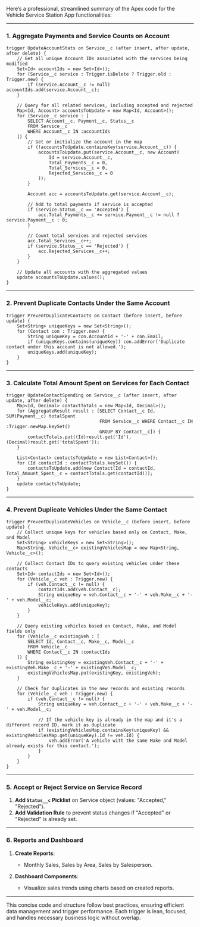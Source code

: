 Here’s a professional, streamlined summary of the Apex code for the Vehicle Service Station App functionalities:

---

### 1. **Aggregate Payments and Service Counts on Account**

```apex
trigger UpdateAccountStats on Service__c (after insert, after update, after delete) {
    // Get all unique Account IDs associated with the services being modified
    Set<Id> accountIds = new Set<Id>();
    for (Service__c service : Trigger.isDelete ? Trigger.old : Trigger.new) {
        if (service.Account__c != null) accountIds.add(service.Account__c);
    }
    
    // Query for all related services, including accepted and rejected
    Map<Id, Account> accountsToUpdate = new Map<Id, Account>();
    for (Service__c service : [
        SELECT Account__c, Payment__c, Status__c
        FROM Service__c
        WHERE Account__c IN :accountIds
    ]) {
        // Get or initialize the account in the map
        if (!accountsToUpdate.containsKey(service.Account__c)) {
            accountsToUpdate.put(service.Account__c, new Account(
                Id = service.Account__c,
                Total_Payments__c = 0,
                Total_Services__c = 0,
                Rejected_Services__c = 0
            ));
        }
        
        Account acc = accountsToUpdate.get(service.Account__c);
        
        // Add to total payments if service is accepted
        if (service.Status__c == 'Accepted') {
            acc.Total_Payments__c += service.Payment__c != null ? service.Payment__c : 0;
        }
        
        // Count total services and rejected services
        acc.Total_Services__c++;
        if (service.Status__c == 'Rejected') {
            acc.Rejected_Services__c++;
        }
    }
    
    // Update all accounts with the aggregated values
    update accountsToUpdate.values();
}
```

---

### 2. **Prevent Duplicate Contacts Under the Same Account**

```apex
trigger PreventDuplicateContacts on Contact (before insert, before update) {
    Set<String> uniqueKeys = new Set<String>();
    for (Contact con : Trigger.new) {
        String uniqueKey = con.AccountId + '-' + con.Email;
        if (uniqueKeys.contains(uniqueKey)) con.addError('Duplicate contact under this account is not allowed.');
        uniqueKeys.add(uniqueKey);
    }
}
```

---

### 3. **Calculate Total Amount Spent on Services for Each Contact**

```apex
trigger UpdateContactSpending on Service__c (after insert, after update, after delete) {
    Map<Id, Decimal> contactTotals = new Map<Id, Decimal>();
    for (AggregateResult result : [SELECT Contact__c Id, SUM(Payment__c) totalSpent 
                                   FROM Service__c WHERE Contact__c IN :Trigger.newMap.keySet() 
                                   GROUP BY Contact__c]) {
        contactTotals.put((Id)result.get('Id'), (Decimal)result.get('totalSpent'));
    }
    
    List<Contact> contactsToUpdate = new List<Contact>();
    for (Id contactId : contactTotals.keySet()) {
        contactsToUpdate.add(new Contact(Id = contactId, Total_Amount_Spent__c = contactTotals.get(contactId)));
    }
    update contactsToUpdate;
}
```

---

### 4. **Prevent Duplicate Vehicles Under the Same Contact**

```apex
trigger PreventDuplicateVehicles on Vehicle__c (before insert, before update) {
    // Collect unique keys for vehicles based only on Contact, Make, and Model
    Set<String> vehicleKeys = new Set<String>();
    Map<String, Vehicle__c> existingVehiclesMap = new Map<String, Vehicle__c>();

    // Collect Contact IDs to query existing vehicles under these contacts
    Set<Id> contactIds = new Set<Id>();
    for (Vehicle__c veh : Trigger.new) {
        if (veh.Contact__c != null) {
            contactIds.add(veh.Contact__c);
            String uniqueKey = veh.Contact__c + '-' + veh.Make__c + '-' + veh.Model__c;
            vehicleKeys.add(uniqueKey);
        }
    }
    
    // Query existing vehicles based on Contact, Make, and Model fields only
    for (Vehicle__c existingVeh : [
        SELECT Id, Contact__c, Make__c, Model__c 
        FROM Vehicle__c 
        WHERE Contact__c IN :contactIds
    ]) {
        String existingKey = existingVeh.Contact__c + '-' + existingVeh.Make__c + '-' + existingVeh.Model__c;
        existingVehiclesMap.put(existingKey, existingVeh);
    }

    // Check for duplicates in the new records and existing records
    for (Vehicle__c veh : Trigger.new) {
        if (veh.Contact__c != null) {
            String uniqueKey = veh.Contact__c + '-' + veh.Make__c + '-' + veh.Model__c;

            // If the vehicle key is already in the map and it's a different record ID, mark it as duplicate
            if (existingVehiclesMap.containsKey(uniqueKey) && existingVehiclesMap.get(uniqueKey).Id != veh.Id) {
                veh.addError('A vehicle with the same Make and Model already exists for this contact.');
            }
        }
    }
}

```

---

### 5. **Accept or Reject Service on Service Record**

1. **Add `Status__c` Picklist** on Service object (values: "Accepted," "Rejected").
2. **Add Validation Rule** to prevent status changes if "Accepted" or "Rejected" is already set.

---

### 6. **Reports and Dashboard**

1. **Create Reports**:
   - Monthly Sales, Sales by Area, Sales by Salesperson.

2. **Dashboard Components**:
   - Visualize sales trends using charts based on created reports.

---

This concise code and structure follow best practices, ensuring efficient data management and trigger performance. Each trigger is lean, focused, and handles necessary business logic without overlap.
